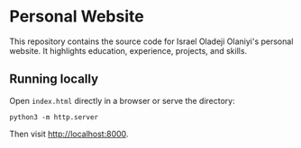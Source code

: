 # Personal Website

This repository contains the source code for Israel Oladeji Olaniyi's personal website. It highlights education, experience, projects, and skills.

## Running locally

Open `index.html` directly in a browser or serve the directory:

```
python3 -m http.server
```

Then visit <http://localhost:8000>.

